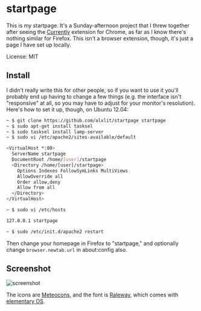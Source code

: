 
# startpage

This is my startpage. It's a Sunday-afternoon project that I threw together
after seeing the [Currently] extension for Chrome, as far as I know there's
nothing similar for Firefox. This isn't a browser extension, though, it's just
a page I have set up locally.

License: MIT

## Install

I didn't really write this for other people, so if you want to use it you'll
probably end up having to change a few things (e.g. the interface isn't
"responsive" at all, so you may have to adjust for your monitor's resolution).
Here's how to set it up, though, on Ubuntu 12.04:

```sh
~ $ git clone https://github.com/alxlit/startpage startpage
~ $ sudo apt-get install tasksel
~ $ sudo tasksel install lamp-server
~ $ sudo vi /etc/apache2/sites-available/default

<VirtualHost *:80>
  ServerName startpage
  DocumentRoot /home/[user]/startpage
  <Directory /home/[user]/startpage>
    Options Indexes FollowSymLinks MultiViews
    AllowOverride all
    Order allow,deny
    Allow from all
  </Directory>
</VirtualHost>

~ $ sudo vi /etc/hosts

127.0.0.1 startpage

~ $ sudo /etc/init.d/apache2 restart
```

Then change your homepage in Firefox to "startpage," and optionally change
`browser.newtab.url` in about:config also.

## Screenshot

![screenshot](https://raw.github.com/alxlit/startpage/master/screenshots/1.png)

The icons are [Meteocons], and the font is [Raleway], which comes with
[elementary OS].

[Currently]: https://chrome.google.com/webstore/detail/currently/ojhmphdkpgbibohbnpbfiefkgieacjmh?hl=en
[elementary OS]: http://elementaryos.org/
[Meteocons]: http://www.alessioatzeni.com/meteocons/
[Raleway]: http://www.theleagueofmoveabletype.com/raleway

